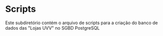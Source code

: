 # Scripts 

Este subdiretório contém o arquivo de scripts para a criação do banco de dados das "Lojas UVV" no SGBD PostgreSQL




